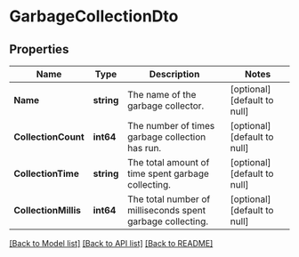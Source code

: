 # GarbageCollectionDto

## Properties
Name | Type | Description | Notes
------------ | ------------- | ------------- | -------------
**Name** | **string** | The name of the garbage collector. | [optional] [default to null]
**CollectionCount** | **int64** | The number of times garbage collection has run. | [optional] [default to null]
**CollectionTime** | **string** | The total amount of time spent garbage collecting. | [optional] [default to null]
**CollectionMillis** | **int64** | The total number of milliseconds spent garbage collecting. | [optional] [default to null]

[[Back to Model list]](../pkg/nifi/README.md#documentation-for-models) [[Back to API list]](../pkg/nifi/README.md#documentation-for-api-endpoints) [[Back to README]](../pkg/nifi/README.md)


